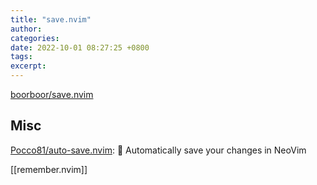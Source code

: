 ```yaml
---
title: "save.nvim"
author: 
categories: 
date: 2022-10-01 08:27:25 +0800
tags: 
excerpt: 
---
```


[boorboor/save.nvim](https://github.com/boorboor/save.nvim)



## Misc


[Pocco81/auto-save.nvim](https://github.com/Pocco81/auto-save.nvim): 🧶 Automatically save your changes in NeoVim

[[remember.nvim]]


